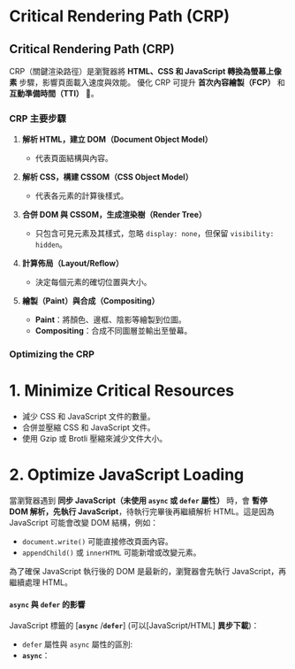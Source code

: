 # Critical Rendering Path (CRP)
## Critical Rendering Path (CRP)

CRP（關鍵渲染路徑）是瀏覽器將 **HTML、CSS 和 JavaScript 轉換為螢幕上像素** 步驟，影響頁面載入速度與效能。
優化 CRP 可提升 **首次內容繪製（FCP）** 和 **互動準備時間（TTI）** 🚀。

### CRP 主要步驟

1. **解析 HTML，建立 DOM（Document Object Model）**  
   - 代表頁面結構與內容。

2. **解析 CSS，構建 CSSOM（CSS Object Model）**  
   - 代表各元素的計算後樣式。

3. **合併 DOM 與 CSSOM，生成渲染樹（Render Tree）**  
   - 只包含可見元素及其樣式，忽略 `display: none`，但保留 `visibility: hidden`。

4. **計算佈局（Layout/Reflow）**  
   - 決定每個元素的確切位置與大小。

5. **繪製（Paint）與合成（Compositing）**  
   - **Paint**：將顏色、邊框、陰影等繪製到位圖。
   - **Compositing**：合成不同圖層並輸出至螢幕。

### Optimizing the CRP
# 1. Minimize Critical Resources
- 減少 CSS 和 JavaScript 文件的數量。
- 合併並壓縮 CSS 和 JavaScript 文件。
- 使用 Gzip 或 Brotli 壓縮來減少文件大小。

# 2. Optimize JavaScript Loading
當瀏覽器遇到 **同步 JavaScript（未使用 `async` 或 `defer` 屬性）** 時，會 **暫停 DOM 解析，先執行 JavaScript**，待執行完畢後再繼續解析 HTML。這是因為 JavaScript 可能會改變 DOM 結構，例如：

- `document.write()` 可能直接修改頁面內容。
- `appendChild()` 或 `innerHTML` 可能新增或改變元素。

為了確保 JavaScript 執行後的 DOM 是最新的，瀏覽器會先執行 JavaScript，再繼續處理 HTML。

#### `async` 與 `defer` 的影響

JavaScript 標籤的 [**`async`** /**`defer`**] (可以[JavaScript/HTML] **異步下載**)：
- `defer` 屬性與 `async` 屬性的區別:
- **`async`**：<script> 異步下載完後會立即執行，中斷 HTML 解析，直到腳本執行完畢。
- **`defer`**：<script> 異步下載後會等 **HTML 完全解析完**，不會影響 CRP。
使用 **`defer`** 可讓 JavaScript 不影響 CRP，使頁面更快可見並提升效能。 🚀

# `async(異步)` 屬性
  ```html
  <script src="example.js" async></script>
  ```
- 異步加載，HTML同時繼續解析。
- 下載完成後立即執行中斷HTML解析。
- 適用於不依賴其他腳本或 DOM 的腳本（例如：分析腳本、第三方集成）。

# `defer(延遲)` 屬性
  ```html
  <script src="example.js" defer>
        console.log('這段代碼會立即執行，defer 無效');
  </script>

  ```
- **異步加載**：`defer` 使腳本異步加載，並且不會阻塞頁面的渲染過程，延遲到 HTML 完全解析後才執行。
- **內部腳本**：在內部腳本中使用 `<script defer>` 是無效的，因為這些腳本會立即執行，不會被延遲。
  
# 3. Prioritize Critical CSS
- 將關鍵 CSS 直接內嵌於 HTML 中。

  ```html
  <style>
    body { margin: 0; padding: 0; font-family: Arial, sans-serif; }
  </style>
  ```

# 4. Use Lazy Loading
- 僅在需要時加載非關鍵資源(loading="lazy")。
  ```html
  <img src="placeholder.jpg" data-src="image.jpg" loading="lazy">
  ```

# 5. Leverage Content Delivery Networks (CDNs) 使用 CDN 提供靜態資源以降低延遲。

# Example: Optimizing CRP with Asynchronous Script Loading

```html
<!DOCTYPE html>
<html lang="en">
<head>
  <meta charset="UTF-8">
  <meta name="viewport" content="width=device-width, initial-scale=1.0">
  <title>CRP Optimization</title>
  <link rel="stylesheet" href="styles.css">
</head>
<body>
  <h1>Optimized Critical Rendering Path</h1>
  <p>Example of non-blocking JavaScript loading.</p>

  <script>
    // 優化CRP：非同步載入JavaScript，以避免阻塞渲染過程
    function loadScriptAsync(src) {
      const script = document.createElement('script');//動態創建 <script> 
      script.src = src;
      script.async = true; // 設置為異步載入，腳本不會阻塞頁面其餘渲染
      document.body.appendChild(script); // 將腳本元素添加到DOM中
    }

    //在頁面內容加載後，非同步載入腳本
    loadScriptAsync('example.js');
  </script>
</body>
</html>
```

# CSS 改動與渲染流程

當修改某個 CSS 會觸發以下幾個動作影響頁面顯示和性能：

## 1. 重新計算佈局（Reflow/Layout）
- **何時發生**：當修改了會影響頁面佈局的 CSS 屬性時，例如修改了元素的 `width`、`height`、`margin`、`padding`、`border`、`font-size`、`position` 等。
- **觸發動作**：瀏覽器會根據新 CSS 計算每個元素的位置和大小，頁面元素較多時。重新計算佈局後頁面元素的大小和位置會被更新。

## 2. 重新繪製（Repaint）
- **何時發生**：修改的影響外觀不會影響佈局 color、background-color、visibility、box-shadow 
- **觸發動作**：重繪頁面元素外觀，比重新計算佈局要更輕量但仍有影響。

## 3. 合成（Compositing）
- **何時發生**：硬件加速的屬性（transform、opacity），會將這些元素放入單獨的圖層。利用 GPU 來處理不需要Reflow/Repaint。
- **觸發動作**：頁面中有動畫或動態效果時，特別是在 `transform` 或 `opacity` 屬性改變時。瀏覽器會利用 GPU 加速來處理這些層，從而提高渲染性能。

## 4. 影響層級（Stacking Context）變化
- **何時發生**：當修改影響堆疊上下文的屬性（如 `position`、`z-index`）或觸發合成層的屬性（如 `opacity`、`transform`）時。
- **觸發動作**：
  - **`position` 和 `z-index`** 都會觸發新Stacking Context，影響元素在堆疊上下文中的順序，但不會直接觸發重新Compositing。
  - 當 opacity 的值小於 1 時（例如 opacity: 0.9），該元素會創建一個新的 Stacking Context。這與元素是否設置 position 無關，單獨設置 opacity 即可觸發。
  - 無論 transform 的值為何（scale, translate, rotate），只要設置了 transform，該元素就會創建一個新的 Stacking Context。

## 5. 瀏覽器的渲染流程
CSS 更新時瀏覽器照以下順序進行處理：
1. **Modify CSS**：CSS 屬性被修改或新增。
2. **Reflow/Layout**：根據新的 CSS，計算每個元素尺寸和位置。
3. **Repaint**：更新元素外觀/顏色/背景。
4. **Compositing**：所有的視覺層合成一起顯示。

## 6. 性能考量
- **頻繁觸發 Reflow 或 Repaint** 當頁面中有大量 DOM 元素會影響頁面性能，每次重新計算佈局和重繪都需要消耗計算資源。

## 觸發 CSS 變動的範例：

```css
/* 會觸發重新佈局 */
div {
  width: 100px;
  height: 100px;
}

div:hover {
  width: 200px; /* 修改寬度會觸發Reflow */
}

/* 會觸發重繪 */
div {
  background-color: red; /* 修改背景顏色會觸發Repaint */
}

/* 會觸發Reflow/Repaint*/
div {
  position: absolute; /* 改變位置屬性會觸發Reflow */
  z-index: 10;         /* 改變層級會影響合成 */
}

/* 會觸發合成 */
div {
  transform: translateY(50px); /* 改變 transform 會觸發Compositing */
}
```

### Tools for CRP Optimization
- **Lighthouse**: (分析頁面性能並提供可操作的建議。).
- **WebPageTest**: (測量加載時間並識別瓶頸。). 
- **Chrome DevTools**: (檢查和調試渲染性能。). 








